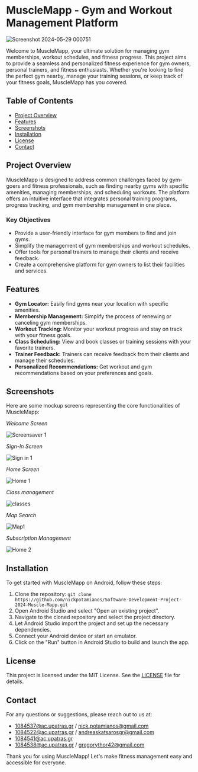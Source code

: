 # MuscleMapp - Gym and Workout Management Platform

![Screenshot 2024-05-29 000751](https://github.com/nickpotamianos/Software-Development-Project-2024-Muscle-Mapp/assets/85500667/66feb525-962d-40a3-8321-e8dab37be90e)

Welcome to MuscleMapp, your ultimate solution for managing gym memberships, workout schedules, and fitness progress. This project aims to provide a seamless and personalized fitness experience for gym owners, personal trainers, and fitness enthusiasts. Whether you're looking to find the perfect gym nearby, manage your training sessions, or keep track of your fitness goals, MuscleMapp has you covered.

## Table of Contents
- [Project Overview](#project-overview)
- [Features](#features)
- [Screenshots](#screenshots)
- [Installation](#installation)
- [License](#license)
- [Contact](#contact)

## Project Overview
MuscleMapp is designed to address common challenges faced by gym-goers and fitness professionals, such as finding nearby gyms with specific amenities, managing memberships, and scheduling workouts. The platform offers an intuitive interface that integrates personal training programs, progress tracking, and gym membership management in one place.

### Key Objectives
- Provide a user-friendly interface for gym members to find and join gyms.
- Simplify the management of gym memberships and workout schedules.
- Offer tools for personal trainers to manage their clients and receive feedback.
- Create a comprehensive platform for gym owners to list their facilities and services.

## Features
- **Gym Locator:** Easily find gyms near your location with specific amenities.
- **Membership Management:** Simplify the process of renewing or canceling gym memberships.
- **Workout Tracking:** Monitor your workout progress and stay on track with your fitness goals.
- **Class Scheduling:** View and book classes or training sessions with your favorite trainers.
- **Trainer Feedback:** Trainers can receive feedback from their clients and manage their schedules.
- **Personalized Recommendations:** Get workout and gym recommendations based on your preferences and goals.

## Screenshots
Here are some mockup screens representing the core functionalities of MuscleMapp:


*Welcome Screen*

![Screensaver 1](https://github.com/nickpotamianos/Software-Development-Project-2024-Muscle-Mapp/assets/85500667/e22f4713-2038-4351-8b00-95da8a853f22)



*Sign-In Screen*

![Sign in 1](https://github.com/nickpotamianos/Software-Development-Project-2024-Muscle-Mapp/assets/85500667/1eb97b4a-9793-4d30-a963-bc34817bf87a)


*Home Screen*

![Home 1](https://github.com/nickpotamianos/Software-Development-Project-2024-Muscle-Mapp/assets/85500667/4131131e-84f2-4aaa-a276-f1ea400a829b)


*Class management*

![classes](https://github.com/nickpotamianos/Software-Development-Project-2024-Muscle-Mapp/assets/85500667/08ea7a0c-d61c-439e-82fe-573e32027a29)


*Map Search*

![Map1](https://github.com/nickpotamianos/Software-Development-Project-2024-Muscle-Mapp/assets/85500667/1df973b1-9baa-4e8d-8930-4e5386c361fe)

*Subscription Management*

![Home 2](https://github.com/nickpotamianos/Software-Development-Project-2024-Muscle-Mapp/assets/85500667/89ee6be2-b3cc-4582-b11b-e21cd429029c)


## Installation
To get started with MuscleMapp on Android, follow these steps:

1. Clone the repository:
   `git clone https://github.com/nickpotamianos/Software-Development-Project-2024-Muscle-Mapp.git`
2. Open Android Studio and select "Open an existing project".
3. Navigate to the cloned repository and select the project directory.
4. Let Android Studio import the project and set up the necessary dependencies.
5. Connect your Android device or start an emulator.
6. Click on the "Run" button in Android Studio to build and launch the app.

## License

This project is licensed under the MIT License. See the [LICENSE](LICENSE) file for details.

## Contact

For any questions or suggestions, please reach out to us at:

- 1084537@ac.upatras.gr / nick.potamianos@gmail.com
- 1084522@ac.upatras.gr / andreaskatsarosgr@gmail.com
- 1084541@ac.upatras.gr
- 1084538@ac.upatras.gr / gregorythor42@gmail.com

Thank you for using MuscleMapp! Let's make fitness management easy and accessible for everyone.

